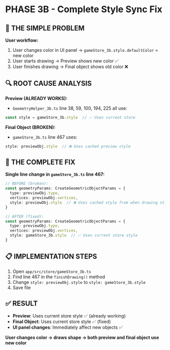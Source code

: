 # PHASE 3B - Complete Style Sync Fix

## 🎯 **THE SIMPLE PROBLEM**

**User workflow:**
1. User changes color in UI panel → `gameStore_3b.style.defaultColor` = new color
2. User starts drawing → Preview shows new color ✅
3. User finishes drawing → Final object shows old color ❌

## 🔍 **ROOT CAUSE ANALYSIS**

**Preview (ALREADY WORKS):**
- `GeometryHelper_3b.ts` line 38, 59, 100, 194, 225 all use:
```typescript
const style = gameStore_3b.style  // ✅ Uses current store
```

**Final Object (BROKEN):**
- `gameStore_3b.ts` line 467 uses:
```typescript
style: previewObj.style  // ❌ Uses cached preview style
```

## 🎯 **THE COMPLETE FIX**

**Single line change in `gameStore_3b.ts` line 467:**

```typescript
// BEFORE (broken):
const geometryParams: CreateGeometricObjectParams = {
  type: previewObj.type,
  vertices: previewObj.vertices,
  style: previewObj.style  // ❌ Uses cached style from when drawing started
}

// AFTER (fixed):
const geometryParams: CreateGeometricObjectParams = {
  type: previewObj.type,
  vertices: previewObj.vertices,
  style: gameStore_3b.style  // ✅ Uses current store style
}
```

## 📋 **IMPLEMENTATION STEPS**

1. Open `app/src/store/gameStore_3b.ts`
2. Find line 467 in the `finishDrawing()` method
3. Change `style: previewObj.style` to `style: gameStore_3b.style`
4. Save file

## ✅ **RESULT**

- **Preview**: Uses current store style ✅ (already working)
- **Final Object**: Uses current store style ✅ (fixed)
- **UI panel changes**: Immediately affect new objects ✅

**User changes color → draws shape → both preview and final object use new color**